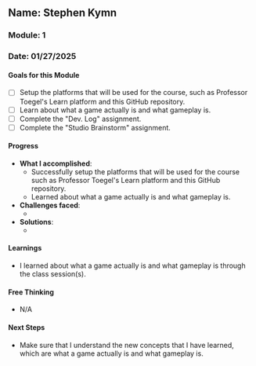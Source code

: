 ## Name: Stephen Kymn
### Module: 1

### Date: 01/27/2025

#### Goals for this Module
- [ ] Setup the platforms that will be used for the course, such as Professor Toegel's Learn platform and this GitHub repository.
- [ ] Learn about what a game actually is and what gameplay is.
- [ ] Complete the "Dev. Log" assignment.
- [ ] Complete the "Studio Brainstorm" assignment.

#### Progress
- **What I accomplished**:
  - Successfully setup the platforms that will be used for the course such as Professor Toegel's Learn platform and this GitHub repository.
  - Learned about what a game actually is and what gameplay is.
- **Challenges faced**:
  -  <!--Your entry here or N/A if not applicable for this entry-->
- **Solutions**:
  -  <!--Your entry here or N/A if not applicable for this entry-->

#### Learnings
-  I learned about what a game actually is and what gameplay is through the class session(s).

#### Free Thinking
-  N/A

#### Next Steps
- Make sure that I understand the new concepts that I have learned, which are what a game actually is and what gameplay is.
